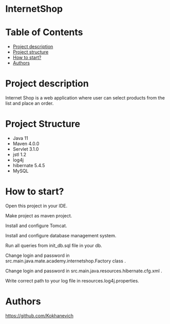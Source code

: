 # InternetShop


# Table of Contents
* [Project 
description](#description)
* [Project structure](#structure)
* [How to start?](#start)
* [Authors](#authors)

# <a name="description"></a>Project description
Internet Shop is a web application where user can select products from the list and place an order.

# <a name="structure"></a>Project Structure
* Java 11
* Maven 4.0.0
* Servlet 3.1.0
* jstl 1.2
* log4j
* hibernate 5.4.5
* MySQL


# <a name="start"></a>How to start?
Open this project in your IDE.

Make project as maven project.

Install and configure Tomcat.

Install and configure database management system.

Run all queries from init_db.sql file in your db.

Change login and password in src.main.java.mate.academy.internetshop.Factory class .

Change login and password in src.main.java.resources.hibernate.cfg.xml .

Write correct path to your log file in resources.log4j.properties.


# <a name="authors"></a>Authors
https://github.com/Kokhanevich
